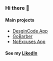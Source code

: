 ### Hi there 👋

#### Main projects
- [DesginCode App](https://github.com/danielsousast/designcode-app)
- [GoBarber](https://github.com/danielsousast/gobarber)
- [NoExcuses App](https://github.com/danielsousast/noexcuses-app)

#### See my [LikedIn](https://www.linkedin.com/in/danielsousast/)

<!--
**danielsousast/danielsousast** is a ✨ _special_ ✨ repository because its `README.md` (this file) appears on your GitHub profile.

Here are some ideas to get you started:

- 🔭 I’m currently working on ...
- 🌱 I’m currently learning ...
- 👯 I’m looking to collaborate on ...
- 🤔 I’m looking for help with ...
- 💬 Ask me about ...
- 📫 How to reach me: ...
- 😄 Pronouns: ...
- ⚡ Fun fact: ...
-->
